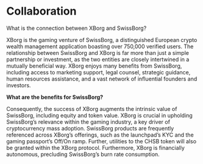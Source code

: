 # Collaboration

What is the connection between XBorg and SwissBorg?

XBorg is the gaming venture of SwissBorg, a distinguished European crypto wealth management application boasting over 750,000 verified users. The relationship between SwissBorg and XBorg is far more than just a simple partnership or investment, as the two entities are closely intertwined in a mutually beneficial way. XBorg enjoys many benefits from SwissBorg, including access to marketing support, legal counsel, strategic guidance, human resources assistance, and a vast network of influential founders and investors.

**What are the benefits for SwissBorg?**

Consequently, the success of XBorg augments the intrinsic value of SwissBorg, including equity and token value. XBorg is crucial in upholding SwissBorg’s relevance within the gaming industry, a key driver of cryptocurrency mass adoption. SwissBorg products are frequently referenced across XBorg’s offerings, such as the launchpad’s KYC and the gaming passport’s Off/On ramp. Further, utilities to the CHSB token will also be granted within the XBorg protocol. Furthermore, XBorg is financially autonomous, precluding SwissBorg’s burn rate consumption.
